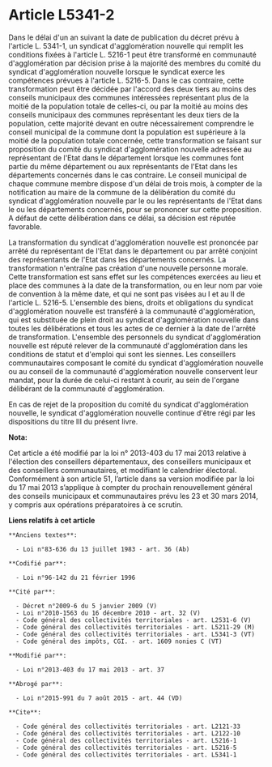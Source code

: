 # Article L5341-2

Dans le délai d'un an suivant la date de publication du décret prévu à l'article L. 5341-1, un syndicat d'agglomération
nouvelle qui remplit les conditions fixées à l'article L. 5216-1 peut être transformé en communauté d'agglomération par
décision prise à la majorité des membres du comité du syndicat d'agglomération nouvelle lorsque le syndicat exerce les
compétences prévues à l'article L. 5216-5. Dans le cas contraire, cette transformation peut être décidée par l'accord des
deux tiers au moins des conseils municipaux des communes intéressées représentant plus de la moitié de la population totale
de celles-ci, ou par la moitié au moins des conseils municipaux des communes représentant les deux tiers de la population,
cette majorité devant en outre nécessairement comprendre le conseil municipal de la commune dont la population est supérieure
à la moitié de la population totale concernée, cette transformation se faisant sur proposition du comité du syndicat
d'agglomération nouvelle adressée au représentant de l'Etat dans le département lorsque les communes font partie du même
département ou aux représentants de l'Etat dans les départements concernés dans le cas contraire. Le conseil municipal de
chaque commune membre dispose d'un délai de trois mois, à compter de la notification au maire de la commune de la
délibération du comité du syndicat d'agglomération nouvelle par le ou les représentants de l'Etat dans le ou les départements
concernés, pour se prononcer sur cette proposition. A défaut de cette délibération dans ce délai, sa décision est réputée
favorable. 

La transformation du syndicat d'agglomération nouvelle est prononcée par arrêté du représentant de l'Etat dans le département
ou par arrêté conjoint des représentants de l'Etat dans les départements concernés. La transformation n'entraîne pas création
d'une nouvelle personne morale. Cette transformation est sans effet sur les compétences exercées au lieu et place des
communes à la date de la transformation, ou en leur nom par voie de convention à la même date, et qui ne sont pas visées au I
et au II de l'article L. 5216-5. L'ensemble des biens, droits et obligations du syndicat d'agglomération nouvelle est
transféré à la communauté d'agglomération, qui est substituée de plein droit au syndicat d'agglomération nouvelle dans toutes
les délibérations et tous les actes de ce dernier à la date de l'arrêté de transformation. L'ensemble des personnels du
syndicat d'agglomération nouvelle est réputé relever de la communauté d'agglomération dans les conditions de statut et
d'emploi qui sont les siennes. Les conseillers communautaires composant le comité du syndicat d'agglomération nouvelle ou au
conseil de la communauté d'agglomération nouvelle conservent leur mandat, pour la durée de celui-ci restant à courir, au sein
de l'organe délibérant de la communauté d'agglomération. 

En cas de rejet de la proposition du comité du syndicat d'agglomération nouvelle, le syndicat d'agglomération nouvelle
continue d'être régi par les dispositions du titre III du présent livre.

**Nota:**

Cet article a été modifié par la loi n° 2013-403 du 17 mai 2013 relative à l'élection des conseillers départementaux, des
conseillers municipaux et des conseillers communautaires, et modifiant le calendrier électoral. Conformément à son article
51, l’article dans sa version modifiée par la loi du 17 mai 2013 s’applique à compter du prochain renouvellement général des
conseils municipaux et communautaires prévu les 23 et 30 mars 2014, y compris aux opérations préparatoires à ce scrutin.

**Liens relatifs à cet article**

	**Anciens textes**:

	  - Loi n°83-636 du 13 juillet 1983 - art. 36 (Ab)

	**Codifié par**:

	  - Loi n°96-142 du 21 février 1996

	**Cité par**:

	  - Décret n°2009-6 du 5 janvier 2009 (V)
	  - Loi n°2010-1563 du 16 décembre 2010 - art. 32 (V)
	  - Code général des collectivités territoriales - art. L2531-6 (V)
	  - Code général des collectivités territoriales - art. L5211-29 (M)
	  - Code général des collectivités territoriales - art. L5341-3 (VT)
	  - Code général des impôts, CGI. - art. 1609 nonies C (VT)

	**Modifié par**:

	  - Loi n°2013-403 du 17 mai 2013 - art. 37

	**Abrogé par**:

	  - Loi n°2015-991 du 7 août 2015 - art. 44 (VD)

	**Cite**:

	  - Code général des collectivités territoriales - art. L2121-33
	  - Code général des collectivités territoriales - art. L2122-10
	  - Code général des collectivités territoriales - art. L5216-1
	  - Code général des collectivités territoriales - art. L5216-5
	  - Code général des collectivités territoriales - art. L5341-1

